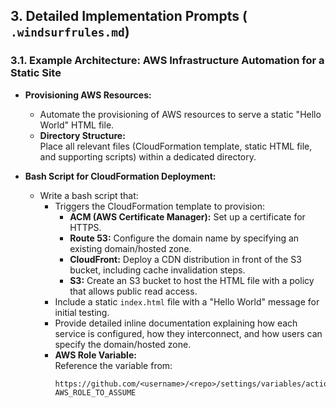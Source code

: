 ## 3. Detailed Implementation Prompts (` .windsurfrules.md`)

### 3.1. Example Architecture: AWS Infrastructure Automation for a Static Site

- **Provisioning AWS Resources:**
  - Automate the provisioning of AWS resources to serve a static "Hello World" HTML file.
  - **Directory Structure:**  
    Place all relevant files (CloudFormation template, static HTML file, and supporting scripts) within a dedicated directory.

- **Bash Script for CloudFormation Deployment:**
  - Write a bash script that:
    - Triggers the CloudFormation template to provision:
      - **ACM (AWS Certificate Manager):** Set up a certificate for HTTPS.
      - **Route 53:** Configure the domain name by specifying an existing domain/hosted zone.
      - **CloudFront:** Deploy a CDN distribution in front of the S3 bucket, including cache invalidation steps.
      - **S3:** Create an S3 bucket to host the HTML file with a policy that allows public read access.
    - Include a static `index.html` file with a "Hello World" message for initial testing.
    - Provide detailed inline documentation explaining how each service is configured, how they interconnect, and how users can specify the domain/hosted zone.
    - **AWS Role Variable:**  
      Reference the variable from:
      ```
      https://github.com/<username>/<repo>/settings/variables/actions
      AWS_ROLE_TO_ASSUME
      ```
